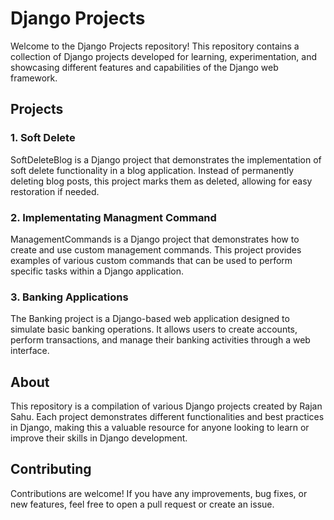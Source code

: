 # Django Projects
Welcome to the Django Projects repository! This repository contains a collection of Django projects developed for learning, experimentation, and showcasing different features and capabilities of the Django web framework.


## Projects
### 1. Soft Delete
SoftDeleteBlog is a Django project that demonstrates the implementation of soft delete functionality in a blog application. Instead of permanently deleting blog posts, this project marks them as deleted, allowing for easy restoration if needed.

### 2. Implementating Managment Command 
ManagementCommands is a Django project that demonstrates how to create and use custom management commands. This project provides examples of various custom commands that can be used to perform specific tasks within a Django application.


### 3. Banking Applications
The Banking project is a Django-based web application designed to simulate basic banking operations. It allows users to create accounts, perform transactions, and manage their banking activities through a web interface.




## About
This repository is a compilation of various Django projects created by Rajan Sahu. Each project demonstrates different functionalities and best practices in Django, making this a valuable resource for anyone looking to learn or improve their skills in Django development.

## Contributing
Contributions are welcome! If you have any improvements, bug fixes, or new features, feel free to open a pull request or create an issue.